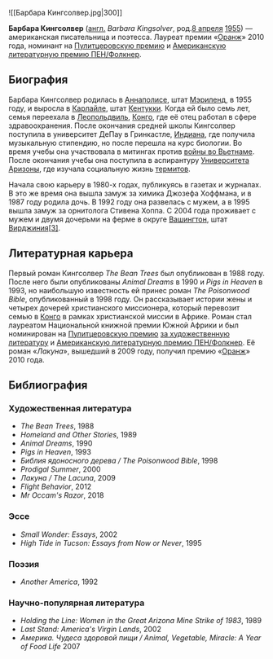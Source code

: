 ![[Барбара Кингсолвер.jpg|300]]

**Барбара Кингсолвер** ([англ.](https://ru.wikipedia.org/wiki/Английский_язык) *Barbara Kingsolver*, род.[8 апреля](https://ru.wikipedia.org/wiki/8_апреля) [1955](https://ru.wikipedia.org/wiki/1955_год)) — американская писательница и поэтесса. Лауреат премии «[Оранж](https://ru.wikipedia.org/wiki/Оранж_(литературная_премия))» 2010 года, номинант на [Пулитцеровскую премию](https://ru.wikipedia.org/wiki/Пулитцеровская_премия) и [Американскую литературную премию ПЕН/Фолкнер](https://ru.wikipedia.org/wiki/Американская_литературная_премия_ПЕН/Фолкнер).

## Биография

Барбара Кингсолвер родилась в [Аннаполисе](https://ru.wikipedia.org/wiki/Аннаполис_(Мэриленд)), штат [Мэриленд](https://ru.wikipedia.org/wiki/Мэриленд), в 1955 году, и выросла в [Карлайле](https://ru.wikipedia.org/wiki/Карлайл_(округ,_Кентукки)), штат [Кентукки](https://ru.wikipedia.org/wiki/Кентукки). Когда ей было семь лет, семья переехала в [Леопольдвиль](https://ru.wikipedia.org/wiki/Киншаса), [Конго](https://ru.wikipedia.org/wiki/Республика_Конго_(Леопольдвиль)), где её отец работал в сфере здравоохранения. После окончания средней школы Кингсолвер поступила в университет ДеПау в Гринкастле, [Индиана](https://ru.wikipedia.org/wiki/Индиана), где получила музыкальную стипендию, но после перешла на курс биологии. Во время учебы она участвовала в митингах против [войны во Вьетнаме](https://ru.wikipedia.org/wiki/Война_во_Вьетнаме). После окончания учебы она поступила в аспирантуру [Университета Аризоны](https://ru.wikipedia.org/wiki/Аризонский_университет), где изучала социальную жизнь [термитов](https://ru.wikipedia.org/wiki/Термиты).

Начала свою карьеру в 1980-х годах, публикуясь в газетах и  журналах. В это же время она вышла замуж за химика Джозефа Хоффмана, и в 1987 году родила дочь. В 1992 году она развелась с мужем, а в 1995  вышла замуж за орнитолога Стивена Хоппа. С 2004 года проживает с мужем и двумя дочерьми на ферме в округе [Вашингтон](https://ru.wikipedia.org/wiki/Вашингтон_(округ,_Виргиния)), штат [Вирджиния](https://ru.wikipedia.org/wiki/Виргиния)[[3\]](https://ru.wikipedia.org/wiki/Кингсолвер,_Барбара#cite_note-3).

## Литературная карьера

Первый роман Кингсолвер *The Bean Trees* был опубликован в 1988 году. После него были опубликованы *Animal Dreams* в 1990 и *Pigs in Heaven* в 1993, но наибольшую известность ей принес роман *The Poisonwood Bible*, опубликованный в 1998 году.  Он рассказывает истории жены и четырех  дочерей христианского миссионера, который перевозит семью в [Конго](https://ru.wikipedia.org/wiki/Демократическая_Республика_Конго) в рамках христианской миссии в Африке. Роман стал лауреатом Национальной книжной премии Южной Африки и был номинирован на [Пулитцеровскую премию](https://ru.wikipedia.org/wiki/Пулитцеровская_премия) [за художественную литературу](https://ru.wikipedia.org/wiki/Пулитцеровская_премия_за_художественную_книгу) и [Американскую литературную премию ПЕН/Фолкнер](https://ru.wikipedia.org/wiki/Американская_литературная_премия_ПЕН/Фолкнер). Её роман «*Лакуна*», вышедший в 2009 году, получил премию «[Оранж](https://ru.wikipedia.org/wiki/Оранж_(литературная_премия))» 2010 года.

## Библиография

### Художественная литература

- *The Bean Trees*, 1988
- *Homeland and Other Stories*, 1989
- *Animal Dreams*, 1990
- *Pigs in Heaven*, 1993
- *Библия ядоносного дерева / The Poisonwood Bible*, 1998
- *Prodigal Summer*, 2000
- *Лакуна / The Lacuna*, 2009
- *Flight Behavior*, 2012
- *Mr Occam's Razor*, 2018

### Эссе

- *Small Wonder: Essays*, 2002
- *High Tide in Tucson: Essays from Now or Never*, 1995

### Поэзия

- *Another America*, 1992

### Научно-популярная литература

- *Holding the Line: Women in the Great Arizona Mine Strike of 1983*, 1989
- *Last Stand: America's Virgin Lands*, 2002
- *Америка. Чудеса здоровой пищи / Animal, Vegetable, Miracle: A Year of Food Life* 2007